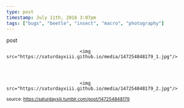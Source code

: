 ```yaml
---
type: post
timestamp: July 11th, 2016 3:07pm
tags: ["bugs", "beetle", "insect", "macro", "photography"]
---
```

post


                               <img src="https://saturdayxiii.github.io/media/147254848179_1.jpg"/>
                           

                                                                                                                           

                               <img src="https://saturdayxiii.github.io/media/147254848179_2.jpg"/>
                           

                                                                                                            
                
                
                
                
                                
<small>source: https://saturdayxiii.tumblr.com/post/147254848179</small>